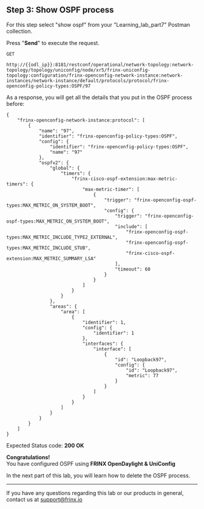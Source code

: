 ## Step 3: Show OSPF process

For this step select "show ospf" from your "Learning_lab_part7" Postman collection.

Press "**Send**" to execute the request.

```
GET

http://{{odl_ip}}:8181/restconf/operational/network-topology:network-topology/topology/uniconfig/node/xr5/frinx-uniconfig-topology:configuration/frinx-openconfig-network-instance:network-instances/network-instance/default/protocols/protocol/frinx-openconfig-policy-types:OSPF/97
```

As a response, you will get all the details that you put in the OSPF process before:

```
{
    "frinx-openconfig-network-instance:protocol": [
        {
            "name": "97",
            "identifier": "frinx-openconfig-policy-types:OSPF",
            "config": {
                "identifier": "frinx-openconfig-policy-types:OSPF",
                "name": "97"
            },
            "ospfv2": {
                "global": {
                    "timers": {
                        "frinx-cisco-ospf-extension:max-metric-timers": {
                            "max-metric-timer": [
                                {
                                    "trigger": "frinx-openconfig-ospf-types:MAX_METRIC_ON_SYSTEM_BOOT",
                                    "config": {
                                        "trigger": "frinx-openconfig-ospf-types:MAX_METRIC_ON_SYSTEM_BOOT",
                                        "include": [
                                            "frinx-openconfig-ospf-types:MAX_METRIC_INCLUDE_TYPE2_EXTERNAL",
                                            "frinx-openconfig-ospf-types:MAX_METRIC_INCLUDE_STUB",
                                            "frinx-cisco-ospf-extension:MAX_METRIC_SUMMARY_LSA"
                                        ],
                                        "timeout": 60
                                    }
                                }
                            ]
                        }
                    }
                },
                "areas": {
                    "area": [
                        {
                            "identifier": 1,
                            "config": {
                                "identifier": 1
                            },
                            "interfaces": {
                                "interface": [
                                    {
                                        "id": "Loopback97",
                                        "config": {
                                            "id": "Loopback97",
                                            "metric": 77
                                        }
                                    }
                                ]
                            }
                        }
                    ]
                }
            }
        }
    ]
}
```

Expected Status code: **200 OK**

**Congratulations!** <br>
You have configured OSPF using **FRINX OpenDaylight & UniConfig**

In the next part of this lab, you will learn how to delete the OSPF process.

---
If you have any questions regarding this lab or our products in general, contact us at [support@frinx.io](mailto:support@frinx.io)
